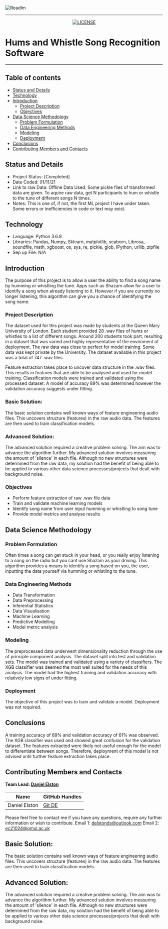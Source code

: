 
<p align="center">
  
  ![ReadIm](https://user-images.githubusercontent.com/98388088/158096462-383949d5-f563-47d0-8118-5f06fe66498d.png)
  
</p>

<hr>

<p align="center">

  <a href="https://github.com/nsfw-filter/nsfw-filter/blob/master/LICENSE" target="_blank">
    <img alt="LICENSE" src="https://img.shields.io/github/license/navendu-pottekkat/nsfw-filter?style=flat-square&color=yellow">
  <a/>

</p>

# Hums and Whistle Song Recognition Software
  
<hr>



## Table of contents
- [Status and Details](#status-and-details)
- [Technology](#technology)
- [Introduction](#introduction)
    - [Project Description](#project-description)
    - [Objectives](#objectives)
- [Data Science Methodology](#data-science-methodology)
    - [Problem Formulation](#problem-formulation)
    - [Data Engineering Methods](#data-engineering-methods)
    - [Modeling](#modeling)
    - [Deployment](#deployment)
- [Conclusions](#conclusions)
- [Contributing Members and Contacts](#contributing-members-and-contacts)


## Status and Details
- Project Status: [Completed]
- Date Coded: 01/11/21
- Link to raw Data: Offline Data Used. Some pickle files of transformed data are given. To aquire raw data, get N participants to hum or whistle to the tune of different songs N times.
- Notes: This is one of, if not, the first ML project I have under taken. Some errors or inefficiencies in code or text may exist. 


## Technology
- Language: Python 3.6.9
- Libraries: Pandas, Numpy, Sklearn, matplotlib, seaborn, Librosa, soundfile, math, xgboost, os, sys, re, pickle, glob, IPython, urllib, zipfile
- Sep up File: N/A


## Introduction
The purpose of this project is to allow a user the ability to find a song name by humming or whistling the tune. Apps such as Shazam allow for a user to identify a song when already listening to it. However if you are currently no longer listening, this algorithm can give you a chance of identifying the song name.


### Project Description
The dataset used for this project was made by students at the Queen Mary University of London. Each student provided 28 .wav files of hums or whistles to a list of different songs. Around 200 students took part, resulting in a dataset that was varied and highly representative of the enviroment of deployment. The raw data was close to perfect for model training. Some data was kept private by the University. The dataset available in this project was a total of 747 .wav files.

Feature extraction takes place to uncover data structure in the .wav files. This results in features that are able to be analysed and used for model training. Classification models were trained and validated using the processed dataset. A model of accuracy 89% was determined however the validation accuracy suggests under fitting.


### Basic Solution:
The basic solution contains well known ways of feature engineering audio files. This uncovers structure (features) in the raw audio data. The features are then used to train classification models. 

### Advanced Solution:
The advanced solution required a creative problem solving. The aim was to advance the algorithm further. My advanced solution involves measuring the amount of 'silence' in each file. Although no new structures were determined from the raw data, my solution had the benefit of being able to be applied to various other data science processes/projects that dealt with background noise.


### Objectives
- Perform feature extraction of raw .wav file data
- Train and validate machine learning models
- Identify song name from user input humming or whistling to song tune
- Provide model metrics and analyse results


## Data Science Methodology

### Problem Formulation
Often times a song can get stuck in your head, or you really enjoy listening to a song on the radio but you cant use Shazam as your driving. This algorithm provides a means to identify a song based on you, the user, inputting the data yourself via humming or whistling to the tune.


### Data Engineering Methods
- Data Transformation
- Data Preprocessing
- Inferential Statistics
- Data Visualisation
- Machine Learning
- Predictive Modelling
- Model metric analysis


### Modeling 
The preprocessed data underwent dimensionality reduction through the use of principle component analysis. The dataset split into test and validation sets. The model was trained and validated using a variety of classifiers. The XGB classifier was deemed the most well suited for the needs of this analysis. The model had the highest training and validation accuracy with relatively low signs of under fitting.


### Deployment
The objective of this project was to train and validate a model. Deployment was not required.


## Conclusions
A training accuracy of 89% and validation accuracy of 61% was observed. The XGB classifier was used and showed great confusion for the validation dataset. The features extracted were likely not useful enough for the model to differentiate between songs. Therefore, deployment of this model is not advised until further feature extraction takes place.


## Contributing Members and Contacts
**Team Lead: [Daniel Elston](https://github.com/Daniel-Elston)**

|Name     |  GitHub Handles   |  
|---------|-----------------|
| Daniel Elston | [Git DE](https://github.com/Daniel-Elston)   |

Please feel free to contact me if you have any questions, require any further information or wish to contribute.
Email 1: delstonds@outlook.com
Email 2: ec21024@qmul.ac.uk

## Basic Solution:
The basic solution contains well known ways of feature engineering audio files. This uncovers structure (features) in the raw audio data. The features are then used to train classification models. 

## Advanced Solution:
The advanced solution required a creative problem solving. The aim was to advance the algorithm further. My advanced solution involves measuring the amount of 'silence' in each file. Although no new structures were determined from the raw data, my solution had the benefit of being able to be applied to various other data science processes/projects that dealt with background noise.


